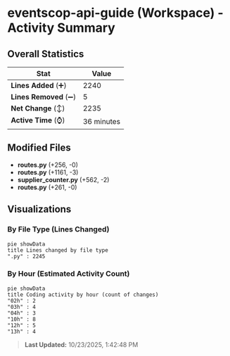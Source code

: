 # eventscop-api-guide (Workspace) - Activity Summary 

## Overall Statistics

| Stat                   | Value                                                             |
| ---------------------- | ----------------------------------------------------------------- |
| **Lines Added** (➕)   | 2240                                          |
| **Lines Removed** (➖) | 5                                        |
| **Net Change** (↕)    | 2235                |
| **Active Time** (⌚)   | 36 minutes |


## Modified Files
- **routes.py** (+256, -0)
- **routes.py** (+1161, -3)
- **supplier_counter.py** (+562, -2)
- **routes.py** (+261, -0)

## Visualizations

### By File Type (Lines Changed)

```mermaid
pie showData
title Lines changed by file type
".py" : 2245
```

### By Hour (Estimated Activity Count)

```mermaid
pie showData
title Coding activity by hour (count of changes)
"02h" : 2
"03h" : 4
"04h" : 3
"10h" : 8
"12h" : 5
"13h" : 4
```


> **Last Updated:** 10/23/2025, 1:42:48 PM